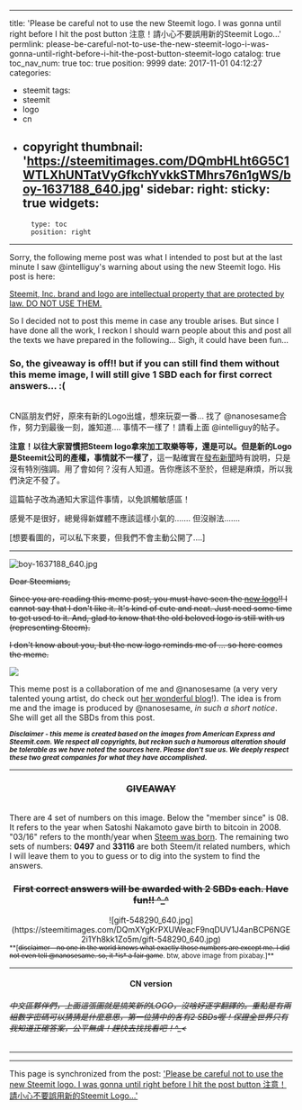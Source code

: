 
---
title: 'Please be careful not to use the new Steemit logo. I was gonna until right before I hit the post button 注意！請小心不要誤用新的Steemit Logo...'
permlink: please-be-careful-not-to-use-the-new-steemit-logo-i-was-gonna-until-right-before-i-hit-the-post-button-steemit-logo
catalog: true
toc_nav_num: true
toc: true
position: 9999
date: 2017-11-01 04:12:27
categories:
- steemit
tags:
- steemit
- logo
- cn
- copyright
thumbnail: 'https://steemitimages.com/DQmbHLht6G5C1WTLXhUNTatVyGfkchYvkkSTMhrs76n1gWS/boy-1637188_640.jpg'
sidebar:
    right:
        sticky: true
widgets:
    -
        type: toc
        position: right
---


Sorry, the following meme post was what I intended to post but at the last minute I saw @intelliguy's warning about using the new Steemit logo. His post is here:

[Steemit, Inc. brand and logo are intellectual property that are protected by law. DO NOT USE THEM.](https://steemit.com/steemit/@intelliguy/steemit-inc-brand-and-logo-are-intellectual-property-that-are-protected-by-law-do-not-use-them)

So I decided not to post this meme in case any trouble arises. But since I have done all the work, I reckon I should warn people about this and post all the texts we have prepared in the following... Sigh, it could have been fun...

### So, the giveaway is off!! but if you can still find them without this meme image, I will still give 1 SBD each for first correct answers... :(

<br>CN區朋友們好，原來有新的Logo出爐，想來玩耍一番... 找了 @nanosesame合作，努力到最後一刻，誰知道.... 事情不一樣了！請看上面 @intelliguy的帖子。

**注意！以往大家習慣把Steem logo拿來加工取樂等等，還是可以。但是新的Logo是Steemit公司的產權，事情就不一樣了**，這一點確實在[發布新聞](https://steemit.com/logo/@steemitblog/the-new-steemit-logo-is-here)時有說明，只是沒有特別強調。用了會如何？沒有人知道。告你應該不至於，但總是麻煩，所以我們決定不發了。

這篇帖子改為通知大家這件事情，以免誤觸敏感區！

感覺不是很好，總覺得新媒體不應該這樣小氣的....... 但沒辦法....... 

[想要看圖的，可以私下來要，但我們不會主動公開了....]

***********
![boy-1637188_640.jpg](https://steemitimages.com/DQmbHLht6G5C1WTLXhUNTatVyGfkchYvkkSTMhrs76n1gWS/boy-1637188_640.jpg)

<del>Dear Steemians,</del>

<del>Since you are reading this meme post, you must have seen the [new logo](https://steemit.com/logo/@steemitblog/the-new-steemit-logo-is-here)!! I cannot say that I don't like it. It's kind of cute and neat. Just need some time to get used to it. And, glad to know that the old beloved logo is still with us (representing Steem). </del>

<del>I don't know about you, but the new logo reminds me of ... so here comes the meme. </del>

![](https://steemitimages.com/DQmaykWdWkXRLQJj8kTiYguwgEh6ez7Mkbtqb24f2xA88t8/image.png)

This meme post is a collaboration of me and @nanosesame (a very very talented young artist, do check out [her wonderful blog](https://steemit.com/@nanosesame)!). The idea is from me and the image is produced by @nanosesame, *in such a short notice*. She will get all the SBDs from this post.

<sub>***Disclaimer - this meme is created based on the images from American Express and Steemit.com. We respect all copyrights, but reckon such a humorous alteration should be tolerable as we have noted the sources here. Please don't sue us. We deeply respect these two great companies for what they have accomplished.*** </sub>

*****
### <center><del>GIVEAWAY</del></center>

<br>There are 4 set of numbers on this image. Below the "member since" is 08. It refers to the year when Satoshi Nakamoto gave birth to bitcoin in 2008. "03/16" refers to the month/year when [Steem was born](https://steemit.com/happy/@ned/happy-birthday-steem). The remaining two sets of numbers: **0497** and **33116** are both Steem/it related numbers, which I will leave them to you to guess or to dig into the system to find the answers.

### <center>**<del>First correct answers will be awarded with 2 SBDs each. Have fun!! ^_^</del>**</center>

<center>![gift-548290_640.jpg](https://steemitimages.com/DQmXYgKrPXUWeacF9nqDUV1J4anBCP6NGE2i1Yh8kk1Zo5m/gift-548290_640.jpg)</center>
<sub>**[<del>disclaimer - no one in the world knows what exactly those numbers are except me. I did not even tell @nanosesame. so, it *is* a fair game</del>. btw, above image from pixabay.]**</sub>

*****
#### <center>CN version</center>

<h6><del>中文區夥伴們，上面這張圖就是搞笑新的LOGO，沒啥好逐字翻譯的。重點是有兩組數字密碼可以猜猜是什麼意思，第一位猜中的各有2 SBDs喔！保證全世界只有我知道正確答案，公平無虞！趕快去找找看吧！^_<</del></h6>

*****

- - -

This page is synchronized from the post: ['Please be careful not to use the new Steemit logo. I was gonna until right before I hit the post button 注意！請小心不要誤用新的Steemit Logo...'](https://steemit.com/@deanliu/please-be-careful-not-to-use-the-new-steemit-logo-i-was-gonna-until-right-before-i-hit-the-post-button-steemit-logo)
